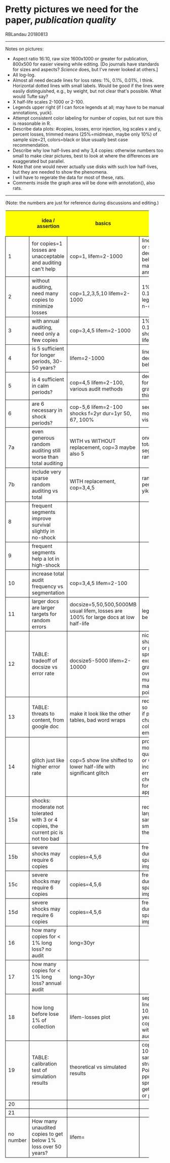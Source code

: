 <head>
<!-- pandoc quirk: embedded style info must NOT be indented to 
    look reasonable, else pandoc thinks it's text rather than style.
    It must all be at the left margin to be emitted as HTML style.
-->
<style>
th {
background-color: yellow;
font-family: sans-serif;
}
td {
border: 1px solid black;
}
table {
width: 90%;
border-collapse: collapse;
}
</style>
</head>

# Pretty pictures we need for the paper, *publication quality*


RBLandau 20180813

--- 

Notes on pictures:

- Aspect ratio 16:10, raw size 1600x1000 or greater for publication, 800x500 for easier viewing while editing.   [Do journals have standards for sizes and aspects?  *Science* does, but I've never looked at others.]
- All log-log.
- Almost all need decade lines for loss rates: 1%, 0.1%, 0.01%, I think.  Horizontal dotted lines with small labels.  Would be good if the lines were easily distinguished, e.g., by weight, but not clear that's possible.  What would Tufte say? 
- X half-life scales 2-1000 or 2-100.
- Legends upper right (if I can force legends at all; may have to be manual annotations, yuck).
- Attempt consistent color labeling for number of copies, but not sure this is reasonable in R.
- Describe data plots: #copies, losses, error injection, log scales x and y, percent losses, trimmed means (25%=midmean, maybe only 10%) of sample size=21, colors=black or blue usually best case recommendation.
- Describe why low half-lives and why 3,4 copies: otherwise numbers too small to make clear pictures, best to look at where the differences are exaggerated but parallel.  
- Note that one would never actually use disks with such low half-lives, but they are needed to show the phenomena.  
- I will have to regerate the data for most of these, rats.  
- Comments inside the graph area will be done with annotation(), also rats.

---

(Note: the numbers are just for reference during discussions and editing.)


| | idea / assertion | basics | details | wayzit | needs data & work |  
|-|-----------------|----|------------------|-----------|------------------|  
|1| for copies=1 losses are unacceptable and auditing can't help | cop=1, lifem=2-1000 | line at 0.1% or so, maybe decades below 1%, many annotations |  |  |  
|2| without auditing, need many copies to minimize losses | cop=1,2,3,5,10 lifem=2-1000 | 1% line and 0.1%, clear legend for n-copies |  |  |  
|3| with annual auditing, need only a few copies | cop=3,4,5 lifem=2-1000 | 1% line and 0.1% line, shorten lifem=2-100 |  |  |  
|4| is 5 sufficient for longer periods, 30-50 years? | lifem=2-1000 | lines 1% and decades below |  |  |  
|5| is 4 sufficient in calm periods? | cop=4,5 lifem=2-100, various audit methods | decade lines for all graphs, I think |  |  |  
|6| are 6 necessary in shock periods? | cop-5,6 lifem=2-100 shocks f=2yr dur=1yr 50, 67, 100% | see which is most striking visually |  |  |  
|7a| even generous random auditing still worse than total auditing | WITH vs WITHOUT replacement, cop=3 maybe also 5 | one segment total, 4 or 12 segments random |  |  |  
|7b| include very sparse random auditing vs total | WITH replacement, cop=3,4,5 | random 20% per year, yikes |  |  |  
|8| frequent segments improve survival slightly in no-shock |  |  |  |  
|9| frequent segments help a lot in high-shock |  |  |  |  
|10| increase total audit frequency vs segmentation | cop=3,4,5 lifem=2-100 |  |  |  |  
|11| larger docs are larger targets for random errors | docsize=5,50,500,5000MB usual lifem, losses are 100% for large docs at low half-life | legend must be clear |  |  |  
|12| TABLE: tradeoff of docsize vs error rate | docsize5-5000 lifem=2-10000 | nicely shaded png or pdf of spreadsheet excerpt; graph overlays too much to make the point |  |  |  
|13| TABLE: threats to content, from google doc | make it look like the other tables, bad word wraps | redo in md so it matches if possible to change text color emphasis |  |  |  
|14| glitch just like higher error rate | cop=5 show line shifted to lower half-life with significant glitch | probably one month per quarter 50% or 67% increase in error rate, cherry-pick for clearest appearance |  |  |  
|15a| shocks: moderate not tolerated with 3 or 4 copies, the current pic is not too bad |  | redo with larger samples to smooth out the numbers |  |  |  
|15b| severe shocks may require 6 copies | copies=4,5,6 | freq2yr dur1yr span3 imp50,80 |  |  |  
|15c| severe shocks may require 6 copies | copies=4,5,6 | freq2yr dur1yr span2 imp50,80 |  |  |  
|15d| severe shocks may require 6 copies | copies=4,5,6 | freq1yr dur0.5yr span2 imp50,80 |  |  |  
|16| how many copies for < 1% long loss? no audit | long=30yr |  |  |  |  
|17| how many copies for < 1% long loss? annual audit | long=30yr |  |  |  |  
|18| how long before lose 1% of collection | lifem-losses plot | separate lines for 10,30,50 years, copies=3,4,5 with annual audit |  |  |  
|19| TABLE: calibration test of simulation results | theoretical vs simulated results | copies=1, 100 samples, vs straight Poisson, in ppm; have in spreadsheet, get nice png or pdf | tables/calibration |  |  
|20|  |  |  |  |  |  
|21|  |  |  |  |  |  
|no number| How many unaudited copies to get below 1% loss over 50 years? | lifem= |  |  |  |  |  



